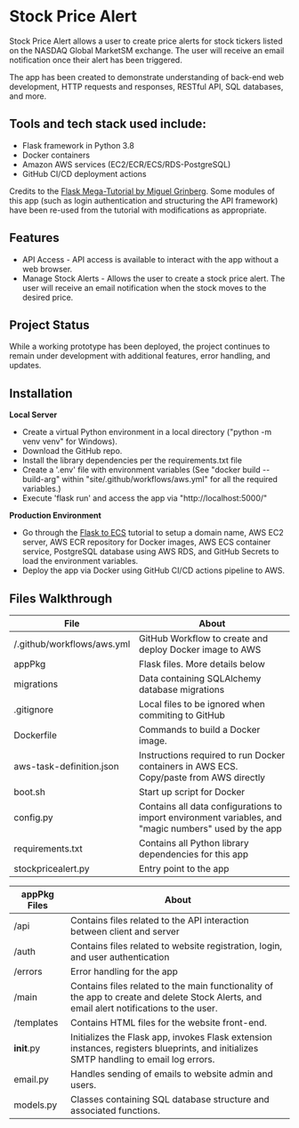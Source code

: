 # Stock Price Alert
Stock Price Alert allows a user to create price alerts for stock tickers listed on the NASDAQ Global MarketSM exchange. The user will receive an email notification once their alert has been triggered.

The app has been created to demonstrate understanding of back-end web development, HTTP requests and responses, RESTful API, SQL databases, and more.

## Tools and tech stack used include:
- Flask framework in Python 3.8
- Docker containers
- Amazon AWS services (EC2/ECR/ECS/RDS-PostgreSQL)
- GitHub CI/CD deployment actions

Credits to the [Flask Mega-Tutorial by Miguel Grinberg][tutorial]. Some modules of this app (such as login authentication and structuring the API framework) have been re-used from the tutorial with modifications as appropriate.

## Features
- API Access - API access is available to interact with the app without a web browser.
- Manage Stock Alerts - Allows the user to create a stock price alert. The user will receive an email notification when the stock moves to the desired price.

## Project Status
While a working prototype has been deployed, the project continues to remain under development with additional features, error handling, and updates.

## Installation
**Local Server**
- Create a virtual Python environment in a local directory ("python -m venv venv" for Windows).
- Download the GitHub repo. 
- Install the library dependencies per the requirements.txt file
- Create a '.env' file with environment variables (See "docker build --build-arg" within "site/.github/workflows/aws.yml" for all the required variables.)
- Execute 'flask run' and access the app via "http://localhost:5000/"

**Production Environment**
- Go through the [Flask to ECS][FlaskToECS] tutorial to setup a domain name, AWS EC2 server, AWS ECR repository for Docker images, AWS ECS container service, PostgreSQL database using AWS RDS, and GitHub Secrets to load the environment variables.
- Deploy the app via Docker using GitHub CI/CD actions pipeline to AWS.


## Files Walkthrough

| File|About            |
|----------------|-------------------------------|
|/.github/workflows/aws.yml|GitHub Workflow to create and deploy Docker image to AWS|
|appPkg          |Flask files. More details below            |
|migrations          |Data containing SQLAlchemy database migrations|
| .gitignore|Local files to be ignored when commiting to GitHub|
|Dockerfile|Commands to build a Docker image.|
|aws-task-definition.json|Instructions required to run Docker containers in AWS ECS. Copy/paste from AWS directly|
|boot.sh|Start up script for Docker|
|config.py|Contains all data configurations to import environment variables, and "magic numbers" used by the app|
|requirements.txt|Contains all Python library dependencies for this app|
|stockpricealert.py|Entry point to the app|

| appPkg Files         |About            |
|-----------------------|-------------------------------|
|/api|Contains files related to the API interaction between client and server|
|/auth|Contains files related to website registration, login, and user authentication|
|/errors|Error handling for the app|
|/main|Contains files related to the main functionality of the app to create and delete Stock Alerts, and email alert notifications to the user.|
|/templates|Contains HTML files for the website front-end.|
|__init__.py|Initializes the Flask app, invokes Flask extension instances, registers blueprints, and initializes SMTP handling to email log errors.|
|email.py|Handles sending of emails to website admin and users.|
|models.py|Classes containing SQL database structure and associated functions.|


   
   [tutorial]: <https://blog.miguelgrinberg.com/post/the-flask-mega-tutorial-part-i-hello-world>
   [FlaskToECS]: <https://www.youtube.com/watch?v=kqa_cchAMLY&list=PL0dOL8Z7pG3IWsvseNd-JoFTHL16P_iTC>
